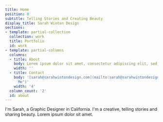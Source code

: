 ```yaml
---
title: Home
position: 0
subtitle: Telling Stories and Creating Beauty
display_title: Sarah Winton Design
sections:
- template: partial-collection
  collection: work
  title: Portfolio
  id: work
- template: partial-columns
  columns:
  - title: About
    body: Lorem ipsum dolor sit amet, consectetur adipiscing elit, sed do eiusmod tempor incididunt ut labore et dolore magna aliqua. Ullamcorper morbi tincidunt ornare massa eget egestas purus viverra. Vehicula ipsum a arcu cursus vitae congue mauris. Quam lacus suspendisse faucibus interdum posuere lorem. Iaculis eu non diam phasellus vestibulum lorem sed.
    width: ''
  - title: Contact
    body: '[sarah@sarahwintondesign.com](mailto:sarah@sarahwintondesign.com "Email
      Me")'
    width: '4'
  column_count: '2'
  id: about
---
```


I'm Sarah, a Graphic Designer in California. I'm a creative, telling stories and sharing beauty. Lorem ipsum dolor sit amet.
